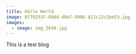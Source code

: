 ```yaml
---
title: Hello World
image: 8f792537-89dd-4bb7-9906-b11c12c1be53.jpg
images:
  - image: img_5648.jpg
---
```

T﻿his is a test blog